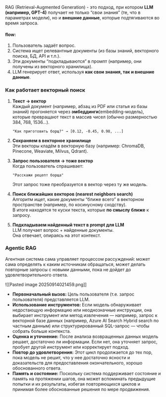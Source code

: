 
RAG (Retrieval-Augmented Generation) - это подход, при котором **LLM (например, GPT-4)** получает не только “свои знания” (те, что в параметрах модели), но и **внешние данные**, которые подтягиваются во время запроса.

#### flow:

1. Пользователь задаёт вопрос.
2. Система ищет релевантные документы (из базы знаний, векторного поиска, БД, API и т.п.).
3. Эти документы “подкладываются” в промпт (например, они получены из векторного хранилища).
4. LLM генерирует ответ, используя **как свои знания, так и внешние данные**.

### Как работает векторный поиск

1. **Текст → вектор**  
    Каждый документ (например, абзац из PDF или статья из базы знаний) прогоняется через **эмбеддинги**(embedding-модель), которые превращают текст в массив чисел (обычно размерностью 384, 768, 1536…).
    
    `"Как приготовить борщ?" → [0.12, -0.45, 0.98, ...]`
    
2. **Сохраняем в векторное хранилище**  
    Эти векторы кладём в векторную базу (например: ChromaDB, Pinecone, Weaviate, Milvus, Qdrant).
    
3. **Запрос пользователя → тоже вектор**  
    Когда пользователь спрашивает:
    
    `"Расскажи рецепт борща"`
    
    Этот запрос тоже преобразуется в вектор через ту же модель.
    
4. **Поиск ближайших векторов (nearest neighbors search)**  
    Алгоритм ищет, какие документы “ближе всего” в векторном пространстве (например, по косинусному сходству).  
    В итоге находятся те куски текста, которые **по смыслу ближе** к запросу.
    
5. **Подкладываем найденный текст в prompt для LLM**  
    LLM получает вопрос + найденные документы.  
    Она отвечает, опираясь на этот контекст.

### Agentic RAG

Агентная система сама управляет процессом рассуждений: может сама определять к каким источникам обращаться, может делать повторные запросы с новыми данными, пока не дойдет до удовлетворительного ответа.

![[Pasted image 20250914021459.png]]

- **Первоначальный вызов:** Цель пользователя (т.е. запрос пользователя) представляется LLM.
- **Использование инструментов:** Если модель обнаруживает недостающую информацию или неоднозначные инструкции, она выбирает инструмент или метод извлечения — например, запрос к векторной базе данных (например, Azure AI Search Hybrid search по частным данным) или структурированный SQL-запрос — чтобы собрать больше контекста.
- **Оценка и уточнение:** После анализа возвращенных данных модель решает, достаточно ли информации. Если нет, она уточняет запрос, пробует другой инструмент или корректирует подход.
- **Повтор до удовлетворения:** Этот цикл продолжается до тех пор, пока модель не решит, что у нее достаточно ясности и доказательств для предоставления окончательного, хорошо обоснованного ответа.
- **Память и состояние:** Поскольку система поддерживает состояние и память на протяжении шагов, она может вспоминать предыдущие попытки и их результаты, избегая повторяющихся циклов и принимая более обоснованные решения по мере продвижения.